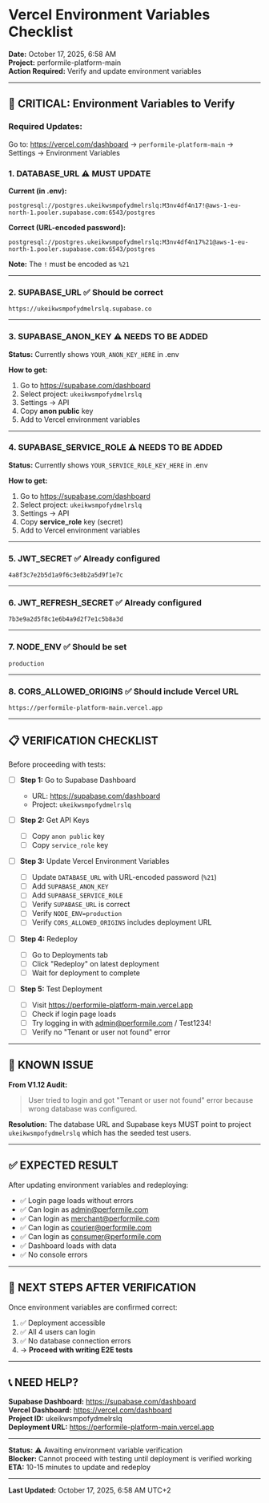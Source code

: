 # Vercel Environment Variables Checklist
**Date:** October 17, 2025, 6:58 AM  
**Project:** performile-platform-main  
**Action Required:** Verify and update environment variables

---

## 🔴 CRITICAL: Environment Variables to Verify

### **Required Updates:**

Go to: https://vercel.com/dashboard → `performile-platform-main` → Settings → Environment Variables

### **1. DATABASE_URL** ⚠️ MUST UPDATE
**Current (in .env):** 
```
postgresql://postgres.ukeikwsmpofydmelrslq:M3nv4df4n17!@aws-1-eu-north-1.pooler.supabase.com:6543/postgres
```

**Correct (URL-encoded password):**
```
postgresql://postgres.ukeikwsmpofydmelrslq:M3nv4df4n17%21@aws-1-eu-north-1.pooler.supabase.com:6543/postgres
```

**Note:** The `!` must be encoded as `%21`

---

### **2. SUPABASE_URL** ✅ Should be correct
```
https://ukeikwsmpofydmelrslq.supabase.co
```

---

### **3. SUPABASE_ANON_KEY** ⚠️ NEEDS TO BE ADDED
**Status:** Currently shows `YOUR_ANON_KEY_HERE` in .env

**How to get:**
1. Go to https://supabase.com/dashboard
2. Select project: `ukeikwsmpofydmelrslq`
3. Settings → API
4. Copy **anon public** key
5. Add to Vercel environment variables

---

### **4. SUPABASE_SERVICE_ROLE** ⚠️ NEEDS TO BE ADDED
**Status:** Currently shows `YOUR_SERVICE_ROLE_KEY_HERE` in .env

**How to get:**
1. Go to https://supabase.com/dashboard
2. Select project: `ukeikwsmpofydmelrslq`
3. Settings → API
4. Copy **service_role** key (secret)
5. Add to Vercel environment variables

---

### **5. JWT_SECRET** ✅ Already configured
```
4a8f3c7e2b5d1a9f6c3e8b2a5d9f1e7c
```

---

### **6. JWT_REFRESH_SECRET** ✅ Already configured
```
7b3e9a2d5f8c1e6b4a9d2f7e1c5b8a3d
```

---

### **7. NODE_ENV** ✅ Should be set
```
production
```

---

### **8. CORS_ALLOWED_ORIGINS** ✅ Should include Vercel URL
```
https://performile-platform-main.vercel.app
```

---

## 📋 VERIFICATION CHECKLIST

Before proceeding with tests:

- [ ] **Step 1:** Go to Supabase Dashboard
  - URL: https://supabase.com/dashboard
  - Project: `ukeikwsmpofydmelrslq`

- [ ] **Step 2:** Get API Keys
  - [ ] Copy `anon public` key
  - [ ] Copy `service_role` key

- [ ] **Step 3:** Update Vercel Environment Variables
  - [ ] Update `DATABASE_URL` with URL-encoded password (`%21`)
  - [ ] Add `SUPABASE_ANON_KEY`
  - [ ] Add `SUPABASE_SERVICE_ROLE`
  - [ ] Verify `SUPABASE_URL` is correct
  - [ ] Verify `NODE_ENV=production`
  - [ ] Verify `CORS_ALLOWED_ORIGINS` includes deployment URL

- [ ] **Step 4:** Redeploy
  - [ ] Go to Deployments tab
  - [ ] Click "Redeploy" on latest deployment
  - [ ] Wait for deployment to complete

- [ ] **Step 5:** Test Deployment
  - [ ] Visit https://performile-platform-main.vercel.app
  - [ ] Check if login page loads
  - [ ] Try logging in with admin@performile.com / Test1234!
  - [ ] Verify no "Tenant or user not found" error

---

## 🚨 KNOWN ISSUE

**From V1.12 Audit:**
> User tried to login and got "Tenant or user not found" error because wrong database was configured.

**Resolution:**
The database URL and Supabase keys MUST point to project `ukeikwsmpofydmelrslq` which has the seeded test users.

---

## ✅ EXPECTED RESULT

After updating environment variables and redeploying:
- ✅ Login page loads without errors
- ✅ Can login as admin@performile.com
- ✅ Can login as merchant@performile.com
- ✅ Can login as courier@performile.com
- ✅ Can login as consumer@performile.com
- ✅ Dashboard loads with data
- ✅ No console errors

---

## 🎯 NEXT STEPS AFTER VERIFICATION

Once environment variables are confirmed correct:
1. ✅ Deployment accessible
2. ✅ All 4 users can login
3. ✅ No database connection errors
4. → **Proceed with writing E2E tests**

---

## 📞 NEED HELP?

**Supabase Dashboard:** https://supabase.com/dashboard  
**Vercel Dashboard:** https://vercel.com/dashboard  
**Project ID:** ukeikwsmpofydmelrslq  
**Deployment URL:** https://performile-platform-main.vercel.app

---

**Status:** ⚠️ Awaiting environment variable verification  
**Blocker:** Cannot proceed with testing until deployment is verified working  
**ETA:** 10-15 minutes to update and redeploy

---

**Last Updated:** October 17, 2025, 6:58 AM UTC+2
